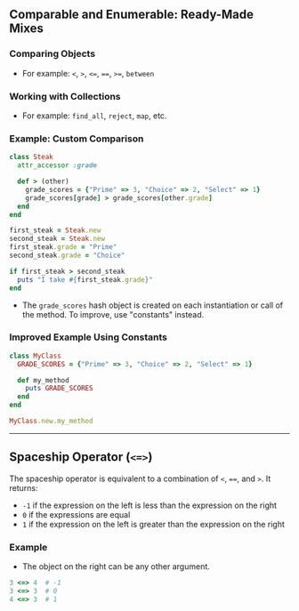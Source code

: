 ## Comparable and Enumerable: Ready-Made Mixes

### Comparing Objects
- For example: `<`, `>`, `<=`, `==`, `>=`, `between`

### Working with Collections
- For example: `find_all`, `reject`, `map`, etc.

### Example: Custom Comparison

```ruby
class Steak
  attr_accessor :grade

  def > (other)
    grade_scores = {"Prime" => 3, "Choice" => 2, "Select" => 1}
    grade_scores[grade] > grade_scores[other.grade]
  end
end

first_steak = Steak.new
second_steak = Steak.new
first_steak.grade = "Prime"
second_steak.grade = "Choice"

if first_steak > second_steak
  puts "I take #{first_steak.grade}"
end
```

- The `grade_scores` hash object is created on each instantiation or call of the method. To improve, use "constants" instead.

### Improved Example Using Constants

```ruby
class MyClass
  GRADE_SCORES = {"Prime" => 3, "Choice" => 2, "Select" => 1}

  def my_method
    puts GRADE_SCORES
  end
end

MyClass.new.my_method
```

---

## Spaceship Operator (`<=>`)

The spaceship operator is equivalent to a combination of `<`, `==`, and `>`. It returns:

- `-1` if the expression on the left is less than the expression on the right
- `0` if the expressions are equal
- `1` if the expression on the left is greater than the expression on the right

### Example
- The object on the right can be any other argument.
```ruby
3 <=> 4  # -1
3 <=> 3  # 0
4 <=> 3  # 1
```